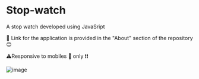 # Stop-watch


A stop watch developed using JavaSript 

🔗 Link for the application is provided in the "About" section of the repository 😊

⚠️Responsive to mobiles 📱 only ❗❗

![image](https://github.com/Thisisamulya/Stop-watch/assets/128579615/16144b93-1394-4239-8172-8bfd79f0bb53)



